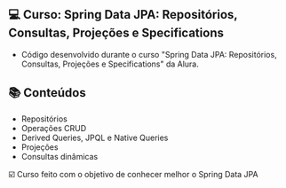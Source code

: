 


## 💻 Curso: Spring Data JPA: Repositórios, Consultas, Projeções e Specifications 
- Código desenvolvido durante o curso "Spring Data JPA: Repositórios, Consultas, Projeções e Specifications" da Alura.
## :books: Conteúdos
- Repositórios
- Operações CRUD
- Derived Queries, JPQL e Native Queries
- Projeções
- Consultas dinâmicas

:ballot_box_with_check: Curso feito com o objetivo de conhecer melhor o Spring Data JPA
